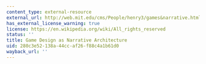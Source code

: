```yaml
---
content_type: external-resource
external_url: http://web.mit.edu/cms/People/henry3/games&narrative.html
has_external_license_warning: true
license: https://en.wikipedia.org/wiki/All_rights_reserved
status: ''
title: Game Design as Narrative Architecture
uid: 280c3e52-138a-44cc-af26-f88c4a1b61d0
wayback_url: ''
---
```


